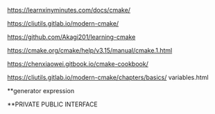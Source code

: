 https://learnxinyminutes.com/docs/cmake/

https://cliutils.gitlab.io/modern-cmake/

https://github.com/Akagi201/learning-cmake

https://cmake.org/cmake/help/v3.15/manual/cmake.1.html

https://chenxiaowei.gitbook.io/cmake-cookbook/

https://cliutils.gitlab.io/modern-cmake/chapters/basics/
variables.html

**generator expression

**PRIVATE PUBLIC INTERFACE  